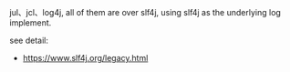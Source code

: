 jul、jcl、log4j, all of them are over slf4j, using slf4j as the underlying log implement.

see detail:
- https://www.slf4j.org/legacy.html